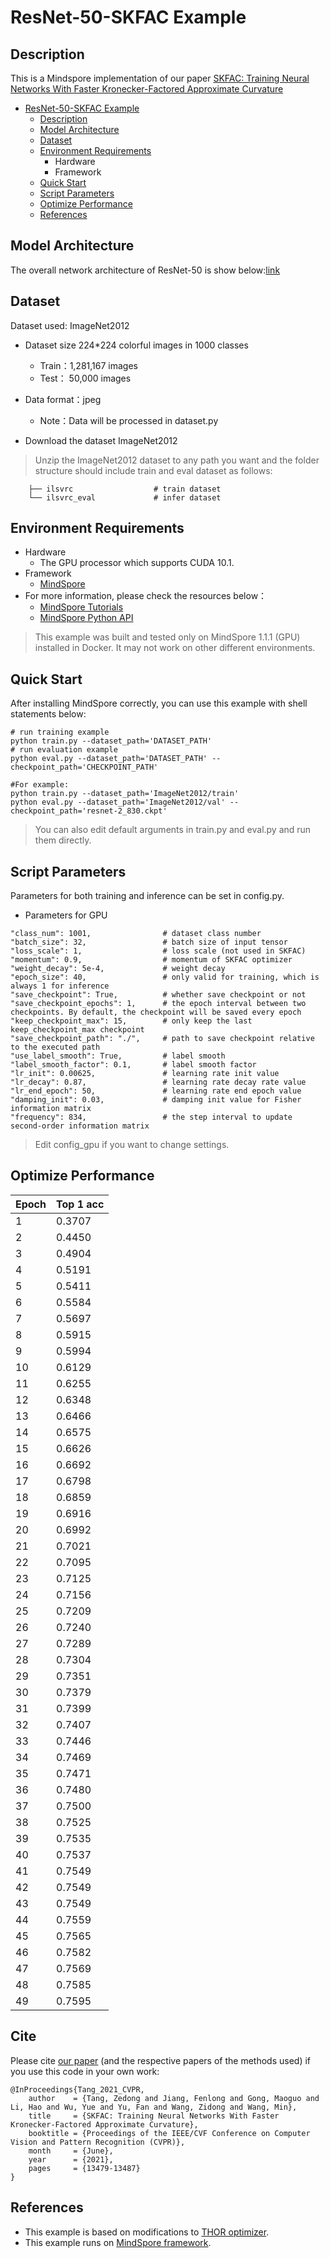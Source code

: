 ResNet-50-SKFAC Example
=========================

## Description

This is a Mindspore implementation of our paper [SKFAC: Training Neural Networks With Faster Kronecker-Factored Approximate Curvature](https://openaccess.thecvf.com/content/CVPR2021/html/Tang_SKFAC_Training_Neural_Networks_With_Faster_Kronecker-Factored_Approximate_Curvature_CVPR_2021_paper.html)
<!-- 
This is an example of training ResNet-50 V1.5 with ImageNet2012 dataset by second-order optimizer [SKFAC](https://openaccess.thecvf.com/content/CVPR2021/html/Tang_SKFAC_Training_Neural_Networks_With_Faster_Kronecker-Factored_Approximate_Curvature_CVPR_2021_paper.html). This example is based on modifications to the [THOR optimizer](https://gitee.com/mindspore/mindspore/tree/r1.1/model_zoo/official/cv/resnet_thor) on the [MindSpore framework](https://www.mindspore.cn/en). -->


<!-- TOC -->

- [ResNet-50-SKFAC Example](#resnet-50-skfac-example)
 	- [Description](#description)
 	- [Model Architecture](#model-architecture)
 	- [Dataset](#dataset)
 	- [Environment Requirements](#environment-requirements)
 		- Hardware
 		- Framework
 	- [Quick Start](#quick-start)
 	- [Script Parameters](#script-parameters)
	- [Optimize Performance](#optimize-performance)
	- [References](#references)

<!-- TOC -->



## Model Architecture

The overall network architecture of ResNet-50 is show below:[link](https://arxiv.org/pdf/1512.03385.pdf)

## Dataset

Dataset used: ImageNet2012

- Dataset size 224*224 colorful images in 1000 classes
    - Train：1,281,167 images
    - Test： 50,000 images

- Data format：jpeg
    - Note：Data will be processed in dataset.py

- Download the dataset ImageNet2012

> Unzip the ImageNet2012 dataset to any path you want and the folder structure should include train and eval dataset as follows:

```shell
    ├── ilsvrc                  # train dataset
    └── ilsvrc_eval             # infer dataset
```

## Environment Requirements

- Hardware
	- The GPU processor which supports CUDA 10.1.
- Framework
    - [MindSpore](https://www.mindspore.cn/install/en)
- For more information, please check the resources below：
    - [MindSpore Tutorials](https://www.mindspore.cn/tutorial/training/en/master/index.html)
    - [MindSpore Python API](https://www.mindspore.cn/doc/api_python/en/master/index.html)
> This example was built and tested only on MindSpore 1.1.1 (GPU) installed in Docker. It may not work on other different environments.

## Quick Start
After installing MindSpore correctly, you can use this example with shell statements below:
```shell
# run training example
python train.py --dataset_path='DATASET_PATH'
# run evaluation example
python eval.py --dataset_path='DATASET_PATH' --checkpoint_path='CHECKPOINT_PATH'

#For example:
python train.py --dataset_path='ImageNet2012/train'
python eval.py --dataset_path='ImageNet2012/val' --checkpoint_path='resnet-2_830.ckpt'
```
>You can also edit default arguments in train.py and eval.py and run them directly.

## Script Parameters

Parameters for both training and inference can be set in config.py.

- Parameters for GPU

```shell
"class_num": 1001,                # dataset class number
"batch_size": 32,                 # batch size of input tensor
"loss_scale": 1,                  # loss scale (not used in SKFAC)
"momentum": 0.9,                  # momentum of SKFAC optimizer
"weight_decay": 5e-4,             # weight decay
"epoch_size": 40,                 # only valid for training, which is always 1 for inference
"save_checkpoint": True,          # whether save checkpoint or not
"save_checkpoint_epochs": 1,      # the epoch interval between two checkpoints. By default, the checkpoint will be saved every epoch
"keep_checkpoint_max": 15,        # only keep the last keep_checkpoint_max checkpoint
"save_checkpoint_path": "./",     # path to save checkpoint relative to the executed path
"use_label_smooth": True,         # label smooth
"label_smooth_factor": 0.1,       # label smooth factor
"lr_init": 0.00625,               # learning rate init value
"lr_decay": 0.87,                 # learning rate decay rate value
"lr_end_epoch": 50,               # learning rate end epoch value
"damping_init": 0.03,             # damping init value for Fisher information matrix
"frequency": 834,                 # the step interval to update second-order information matrix
```
> Edit config_gpu if you want to change settings.

## Optimize Performance

|  Epoch   | Top 1 acc  |
|  ----  | ----  |
| 1  | 0.3707 |
| 2  | 0.4450 |
| 3  | 0.4904 |
| 4  | 0.5191 |
| 5  | 0.5411 |
| 6  | 0.5584 |
| 7  | 0.5697 |
| 8  | 0.5915 |
| 9  | 0.5994 |
| 10 | 0.6129 |
| 11 | 0.6255 |
| 12 | 0.6348 |
| 13 | 0.6466 |
| 14 | 0.6575 |
| 15 | 0.6626 |
| 16 | 0.6692 |
| 17 | 0.6798 |
| 18 | 0.6859 |
| 19 | 0.6916 |
| 20 | 0.6992 |
| 21 | 0.7021 |
| 22 | 0.7095 |
| 23 | 0.7125 |
| 24 | 0.7156 |
| 25 | 0.7209 |
| 26 | 0.7240 |
| 27 | 0.7289 |
| 28 | 0.7304 |
| 29 | 0.7351 |
| 30 | 0.7379 |
| 31 | 0.7399 |
| 32 | 0.7407 |
| 33 | 0.7446 |
| 34 | 0.7469 |
| 35 | 0.7471 |
| 36 | 0.7480 |
| 37 | 0.7500 |
| 38 | 0.7525 |
| 39 | 0.7535 |
| 40 | 0.7537 |
| 41 | 0.7549 |
| 42 | 0.7549 |
| 43 | 0.7549 |
| 44 | 0.7559 |
| 45 | 0.7565 |
| 46 | 0.7582 |
| 47 | 0.7569 |
| 48 | 0.7585 |
| 49 | 0.7595 |


## Cite

Please cite [our paper](https://openaccess.thecvf.com/content/CVPR2021/html/Tang_SKFAC_Training_Neural_Networks_With_Faster_Kronecker-Factored_Approximate_Curvature_CVPR_2021_paper.html) (and the respective papers of the methods used) if you use this code in your own work:

```
@InProceedings{Tang_2021_CVPR,
    author    = {Tang, Zedong and Jiang, Fenlong and Gong, Maoguo and Li, Hao and Wu, Yue and Yu, Fan and Wang, Zidong and Wang, Min},
    title     = {SKFAC: Training Neural Networks With Faster Kronecker-Factored Approximate Curvature},
    booktitle = {Proceedings of the IEEE/CVF Conference on Computer Vision and Pattern Recognition (CVPR)},
    month     = {June},
    year      = {2021},
    pages     = {13479-13487}
}
```

## References
- This example is based on modifications to [THOR optimizer](https://gitee.com/mindspore/mindspore/tree/r1.1/model_zoo/official/cv/resnet_thor).
- This example runs on [MindSpore framework](https://www.mindspore.cn/en).
